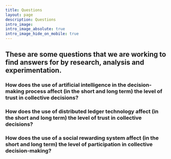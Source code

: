 ```yaml
---
title: Questions
layout: page
description: Questions
intro_image:
intro_image_absolute: true
intro_image_hide_on_mobile: true
---
```


## These are some questions that we are working to find answers for by research, analysis and experimentation.

### How does the use of **artificial intelligence** in the decision-making process affect (in the short and long term) the level of trust in collective decisions?

### How does the use of **distributed ledger** technology affect (in the short and long term) the level of trust in collective decisions?

### How does the use of a **social rewarding system** affect (in the short and long term) the level of participation in collective decision-making?

